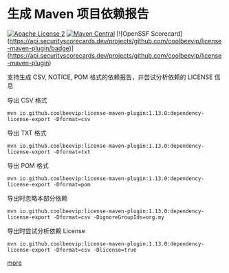# 生成 Maven 项目依赖报告
[![Apache License 2](https://img.shields.io/badge/license-ASF2-blue.svg)](https://www.apache.org/licenses/LICENSE-2.0.txt)
[![Maven Central](https://maven-badges.herokuapp.com/maven-central/io.github.coolbeevip/license-maven-plugin/badge.svg)](https://maven-badges.herokuapp.com/maven-central/io.github.coolbeevip/license-maven-plugin/)
[![OpenSSF Scorecard]
(https://api.securityscorecards.dev/projects/github.com/coolbeevip/license-maven-plugin/badge)]
(https://api.securityscorecards.dev/projects/github.com/coolbeevip/license-maven-plugin)

支持生成 CSV, NOTICE, POM 格式的依赖报告，并尝试分析依赖的 LICENSE 信息

导出 CSV 格式

```shell
mvn io.github.coolbeevip:license-maven-plugin:1.13.0:dependency-license-export -Dformat=csv
```

导出 TXT 格式

```shell
mvn io.github.coolbeevip:license-maven-plugin:1.13.0:dependency-license-export -Dformat=txt
```

导出 POM 格式

```shell
mvn io.github.coolbeevip:license-maven-plugin:1.13.0:dependency-license-export -Dformat=pom
```

导出时忽略本部分依赖

```shell
mvn io.github.coolbeevip:license-maven-plugin:1.13.0:dependency-license-export -Dformat=csv -DignoreGroupIds=org.my
```

导出时尝试分析依赖 License

```shell script
mvn io.github.coolbeevip:license-maven-plugin:1.13.0:dependency-license-export -Dformat=csv -Dlicense=true
```

[more](https://coolbeevip.github.io/posts/maven/maven-export-dependencies-analyse-license/)
